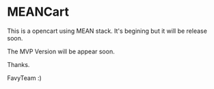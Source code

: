 # MEANCart
This is a opencart using MEAN stack. It's begining but it will be release soon.

The MVP Version will be appear soon.

Thanks.

FavyTeam :)
